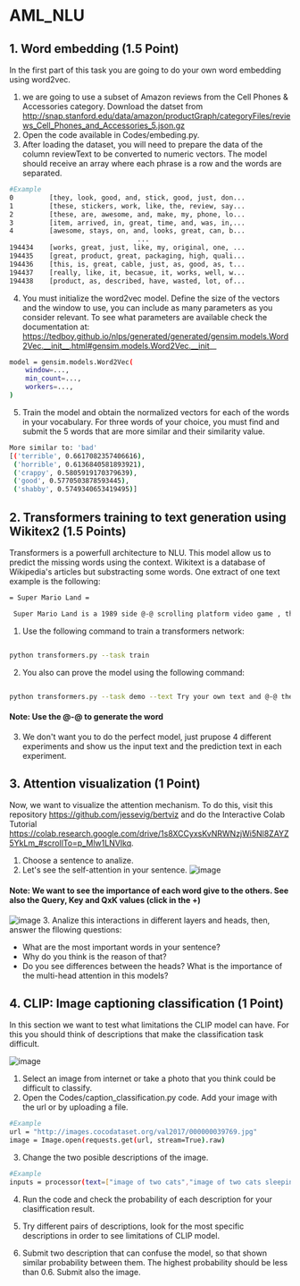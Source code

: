 # AML_NLU

## 1. Word embedding (1.5 Point)
In the first part of this task you are going to do your own word embedding using word2vec.

1. we are going to use a subset of Amazon reviews from the Cell Phones & Accessories category. Download the datset from http://snap.stanford.edu/data/amazon/productGraph/categoryFiles/reviews_Cell_Phones_and_Accessories_5.json.gz
2. Open the code available in Codes/embeding.py. 
3. After loading the dataset, you will need to prepare the data of the column reviewText to be converted to numeric vectors. The model should receive an array where each phrase is a row and the words are separated.

```bash
#Example
0         [they, look, good, and, stick, good, just, don...
1         [these, stickers, work, like, the, review, say...
2         [these, are, awesome, and, make, my, phone, lo...
3         [item, arrived, in, great, time, and, was, in,...
4         [awesome, stays, on, and, looks, great, can, b...
                                ...                        
194434    [works, great, just, like, my, original, one, ...
194435    [great, product, great, packaging, high, quali...
194436    [this, is, great, cable, just, as, good, as, t...
194437    [really, like, it, becasue, it, works, well, w...
194438    [product, as, described, have, wasted, lot, of...
```
4. You must initialize the word2vec model. Define the size of the vectors and the window to use, you can include as many parameters as you consider relevant. To see what parameters are available check the documentation at: https://tedboy.github.io/nlps/generated/generated/gensim.models.Word2Vec.__init__.html#gensim.models.Word2Vec.__init__ 

```bash
model = gensim.models.Word2Vec(
    window=...,
    min_count=...,
    workers=...,
)
```
5. Train the model and obtain the normalized vectors for each of the words in your vocabulary. For three words of your choice, you must find and submit the 5 words that are more similar and their similarity value.

```bash
More similar to: 'bad'
[('terrible', 0.6617082357406616),
 ('horrible', 0.6136840581893921),
 ('crappy', 0.5805919170379639),
 ('good', 0.5770503878593445),
 ('shabby', 0.5749340653419495)]
``` 

## 2. Transformers training to text generation using Wikitex2 (1.5 Points)

Transformers is a powerfull architecture to NLU. This model allow us to predict the missing words using the context. Wikitext is a database of Wikipedia's articles but substracting some words. One extract of one text example is the following:

```bash
= Super Mario Land =

 Super Mario Land is a 1989 side @-@ scrolling platform video game , the first in the Super Mario Land series , developed and published by Nintendo as a launch title for their Game Boy handheld game console . (...)
```

1. Use the following command to train a transformers network:

```bash

python transformers.py --task train

```

2. You also can prove the model using the following command:

```bash

python transformers.py --task demo --text Try your own text and @-@ the performance

```

#### Note: Use the @-@ to generate the word

3. We don't want you to do the perfect model, just prupose 4 different experiments and show us the input text and the prediction text in each experiment.

## 3. Attention visualization (1 Point)

Now, we want to visualize the attention mechanism. To do this, visit this repository https://github.com/jessevig/bertviz and do the Interactive Colab Tutorial https://colab.research.google.com/drive/1s8XCCyxsKvNRWNzjWi5Nl8ZAYZ5YkLm_#scrollTo=p_Mlw1LNVIkq. 

1. Choose a sentence to analize.
2. Let's see the self-attention in your sentence.
 ![image](https://user-images.githubusercontent.com/98495468/187809182-826e373d-a57d-4604-b9cb-2ce79f257e5e.png)
#### Note: We want to see the importance of each word give to the others. See also the Query, Key and QxK values (click in the +)
 ![image](https://user-images.githubusercontent.com/98495468/187809410-9536b56a-bd6d-4516-aadd-aba6fcc968d2.png)
3. Analize this interactions in different layers and heads, then, answer the fllowing questions:
* What are the most important words in your sentence?
* Why do you think is the reason of that?
* Do you see differences between the heads? What is the importance of the multi-head attention in this models?

## 4. CLIP: Image captioning classification (1 Point)
In this section we want to test what limitations the CLIP model can have. For this you should think of descriptions that make the classification task difficult.

![image](https://user-images.githubusercontent.com/98495468/187804121-3107c28a-1fc8-47eb-8cf0-e8fb9721da4d.png)

1. Select an image from internet or take a photo that you think could be difficult to classify.
2. Open the Codes/caption_classification.py code. Add your image with the url or by uploading a file.

```bash
#Example
url = "http://images.cocodataset.org/val2017/000000039769.jpg"
image = Image.open(requests.get(url, stream=True).raw)
```
3. Change the two posible descriptions of the image.
```bash
#Example
inputs = processor(text=["image of two cats","image of two cats sleeping"], images=image, return_tensors="pt", padding=True)
```

4. Run the code and check the probability of each description for your clasiffication result.

5. Try different pairs of descriptions, look for   the most specific descriptions in order to see  limitations of CLIP model.
6. Submit two description that can confuse the model, so that shown similar probability between them. The highest probability should be less than 0.6. Submit also the image.

